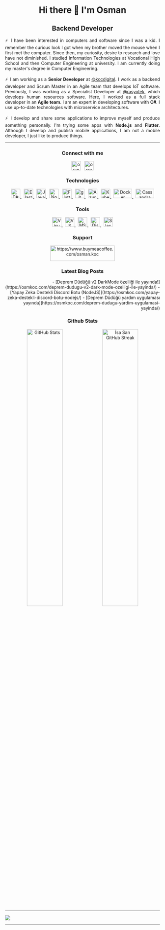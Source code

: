 <h1 align="center"> Hi there 👋 I'm Osman</h1>
<h2 align="center"> Backend Developer </h2>
<p align="justify"> ⚡ I have been interested in computers and software since I was a kid. I remember the curious look I got when my brother moved the mouse when I first met the computer. Since then, my curiosity, desire to research and love have not diminished. I studied Information Technologies at Vocational High School and then Computer Engineering at university. I am currently doing my master's degree in Computer Engineering.
<br /><br />
 ⚡ I am working as a <strong>Senior Developer</strong> at <a href="https://github.com/kocdigital" target="_blank">@kocdigital</a>. I work as a backend developer and Scrum Master in an Agile team that develops IoT software. Previously, I was working as a Specialist Developer at <a href="https://rasyotek.com.tr/" target="_blank">@rasyotek</a>, which develops human resources software. Here, I worked as a full stack developer in an <strong>Agile team</strong>. I am an expert in developing software with <strong>C#</strong>. I use up-to-date technologies with microservice architectures.
<br /><br />
 ⚡ I develop and share some applications to improve myself and produce something personally. I'm trying some apps with <strong>Node.js</strong> and <strong>Flutter</strong>. Although I develop and publish mobile applications, I am not a mobile developer, I just like to produce things.</p>
<hr>


<h3 align="center">Connect with me</h3>
<p align="center"><a href="https://linkedin.com/in/osman-koc" target="blank"><img align="center" src="https://raw.githubusercontent.com/rahuldkjain/github-profile-readme-generator/master/src/images/icons/Social/linked-in-alt.svg" alt="osman-koc" height="30" width="30" /></a>
&nbsp;
<a href="https://osmkoc.com/" target="blank" rel=”noopener”><img align="center" src="https://osmkoc.com/wp-content/uploads/2018/01/cropped-favicon-32x32.png" alt="osmkoc.com" height="30" width="30" /></a>
</p>

  
  
<h3 align="center">Technologies</h3>
<p align="center">
<a href="https://learn.microsoft.com/en-us/dotnet/csharp/" target="_blank" rel="noreferrer"> <img src="https://cdn.worldvectorlogo.com/logos/c--4.svg" alt="C#" width="30" height="30"/> </a>
&nbsp;
<a href="https://www.elastic.co/" target="_blank" rel="noreferrer"> <img src="https://cdn.worldvectorlogo.com/logos/elasticsearch.svg" alt="ElasticSearch" width="30" height="30"/> </a> 
&nbsp;
<a href="https://developer.mozilla.org/en-US/docs/Web/JavaScript" target="_blank" rel="noreferrer"> <img src="https://cdn.worldvectorlogo.com/logos/javascript-1.svg" alt="Javascript" width="30" height="30"/> </a> 
&nbsp;
<a href="https://nodejs.org/en/" target="_blank" rel="noreferrer"> <img src="https://cdn.worldvectorlogo.com/logos/nodejs-2.svg" alt="Node.js" width="30" height="30"/> </a>
&nbsp;
<a href="https://flutter.dev/" target="_blank" rel="noreferrer"> <img src="https://cdn.worldvectorlogo.com/logos/flutter.svg" alt="Flutter" width="30" height="30"/> </a> 
&nbsp;
<a href="https://git-scm.com/" target="_blank" rel="noreferrer"> <img src="https://www.vectorlogo.zone/logos/git-scm/git-scm-icon.svg" alt="git" width="30" height="30"/> </a>
&nbsp;
<a href="https://azure.microsoft.com/" target="_blank" rel="noreferrer"> <img src="https://cdn.worldvectorlogo.com/logos/azure-1.svg" alt="Azure" width="30" height="30"/> </a>
&nbsp;
<a href="https://kubernetes.io/" target="_blank" rel="noreferrer"> <img src="https://cdn.worldvectorlogo.com/logos/kubernets.svg" alt="Kubernetes" width="30" height="30"/> </a>
&nbsp;
<a href="https://www.docker.com/" target="_blank" rel="noreferrer"> <img src="https://cdn.worldvectorlogo.com/logos/docker-3.svg" alt="Docker" width="60" height="30"/> </a>
&nbsp;
<a href="https://cassandra.apache.org/_/index.html" target="_blank" rel="noreferrer"> <img src="https://cdn.worldvectorlogo.com/logos/cassandra.svg" alt="Cassandra" width="60" height="30"/> </a>

</p>


<h3 align="center">Tools</h3>
<p align="center">
<a href="https://visualstudio.com/" target="_blank"> <img src="https://cdn.worldvectorlogo.com/logos/visual-studio-2013.svg" alt="Visual Studio" width="30" height="30"/> </a>
&nbsp;
<a href="https://code.visualstudio.com/" target="_blank"> <img src="https://cdn.worldvectorlogo.com/logos/visual-studio-code-1.svg" alt="VS Code" width="30" height="30"/> </a>
&nbsp;
<a href="https://learn.microsoft.com/en-us/sql/ssms/download-sql-server-management-studio-ssms?view=sql-server-ver16" target="_blank"> <img src="https://cdn.worldvectorlogo.com/logos/microsoft-sql-server-1.svg" alt="MSSQL Server Management Studio" width="30" height="30"/> </a>
&nbsp;
<a href="https://discord.com/" target="_blank"> <img src="https://cdn.worldvectorlogo.com/logos/discord-4.svg" alt="Discord" width="30" height="30"/> </a>  
&nbsp;
<a href="https://slack.com/intl/en-tr/" target="_blank" rel="noopener"> <img src="https://cdn.worldvectorlogo.com/logos/slack-new-logo.svg" alt="Slack" width="30" height="30"/> </a>
</p>


<h3 align="center">Support</h3>
<p align="center">
<a href="https://www.buymeacoffee.com/osman.koc"> <img align="center" src="https://cdn.buymeacoffee.com/buttons/v2/default-yellow.png" height="50" width="210" alt="https://www.buymeacoffee.com/osman.koc" /></a>
</p>

<h3 align="center">Latest Blog Posts</h3>
<p align="right">
<!-- BLOG-POST-LIST:START -->
- [Deprem Düdüğü v2 DarkMode özelliği ile yayında!](https://osmkoc.com/deprem-dudugu-v2-dark-mode-ozelligi-ile-yayinda/)
- [Yapay Zeka Destekli Discord Botu &lpar;NodeJS&rpar;](https://osmkoc.com/yapay-zeka-destekli-discord-botu-nodejs/)
- [Deprem Düdüğü yardım uygulaması yayında](https://osmkoc.com/deprem-dudugu-yardim-uygulamasi-yayinda/)
<!-- BLOG-POST-LIST:END --> 
</p>


<div align="center">
<h3 align="center">Github Stats</h3>
    <img alt="GitHub Stats" width="48%" src="https://github-readme-stats.vercel.app/api?username=osman-koc&show_icons=true&theme=radical&count_private=true">
    <img alt="İsa Sarı GitHub Streak" width="48%" src="https://github-readme-streak-stats.herokuapp.com/?user=osman-koc&theme=algolia&hide_border=true">
</div>

<!--<div align="center">
    <img alt="GitHub Activity Graph" width="96%" src="https://activity-graph.herokuapp.com/graph?username=osman-koc&theme=react-dark&area=true&hide_border=true&custom_title=Contributions%20Graph"> </div>-->
    

<hr>

![](https://komarev.com/ghpvc/?username=osman-koc)

<hr>
